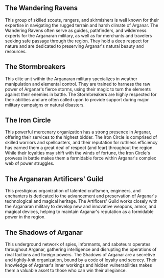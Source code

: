 ## The Wandering Ravens
This group of skilled scouts, rangers, and skirmishers is well known for their expertise in navigating the rugged terrain and harsh climate of Arganar. The Wandering Ravens often serve as guides, pathfinders, and wilderness experts for the Arganaran military, as well as for merchants and travelers seeking safe passage through the region. They hold a deep respect for nature and are dedicated to preserving Arganar's natural beauty and resources.

## The Stormbreakers
This elite unit within the Arganaran military specializes in weather manipulation and elemental control. They are trained to harness the raw power of Arganar's fierce storms, using their magic to turn the elements against their enemies in battle. The Stormbreakers are highly respected for their abilities and are often called upon to provide support during major military campaigns or natural disasters.

## The Iron Circle
This powerful mercenary organization has a strong presence in Arganar, offering their services to the highest bidder. The Iron Circle is comprised of skilled warriors and spellcasters, and their reputation for ruthless efficiency has earned them a great deal of respect (and fear) throughout the region. While their loyalties may shift with the winds of fortune, the Iron Circle's prowess in battle makes them a formidable force within Arganar's complex web of power struggles.

## The Arganaran Artificers' Guild
This prestigious organization of talented craftsmen, engineers, and enchanters is dedicated to the advancement and preservation of Arganar's technological and magical heritage. The Artificers' Guild works closely with the Arganaran military to develop new and innovative weapons, armor, and magical devices, helping to maintain Arganar's reputation as a formidable power in the region.

## The Shadows of Arganar
This underground network of spies, informants, and saboteurs operates throughout Arganar, gathering intelligence and disrupting the operations of rival factions and foreign powers. The Shadows of Arganar are a secretive and tightly-knit organization, bound by a code of loyalty and secrecy. Their knowledge of Arganar's inner workings and hidden vulnerabilities makes them a valuable asset to those who can win their allegiance.